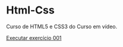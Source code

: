 # Html-Css
 Curso de HTML5 e CSS3 do Curso em vídeo.

 <a href="https://caian038.github.io/Html-Css/exercicios/modulo-1/ex001/index.html">Executar exercício 001</a>
